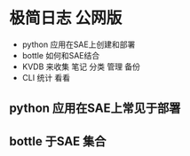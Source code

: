# 极简日志 公网版

- python 应用在SAE上创建和部署
- bottle 如何和SAE结合
- KVDB 来收集 笔记 分类 管理 备份
- CLI 统计 看看

## python 应用在SAE上常见于部署

## bottle 于SAE 集合
